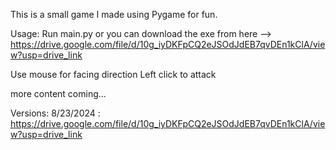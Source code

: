 This is a small game I made using Pygame for fun. 

Usage: 
Run main.py or you can download the exe from here --> https://drive.google.com/file/d/10g_iyDKFpCQ2eJSOdJdEB7qvDEn1kClA/view?usp=drive_link 

Use mouse for facing direction
Left click to attack

more content coming...

Versions:
8/23/2024 : https://drive.google.com/file/d/10g_iyDKFpCQ2eJSOdJdEB7qvDEn1kClA/view?usp=drive_link
